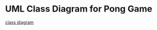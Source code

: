 # UML Class Diagram for Pong Game

[class diagram](C:\Users\320105361\Pictures\Screenshots\class_diagram.png)
